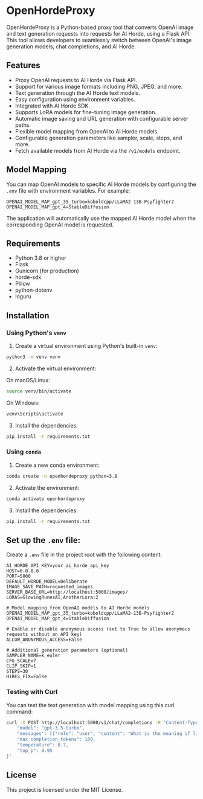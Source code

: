 
# OpenHordeProxy

OpenHordeProxy is a Python-based proxy tool that converts OpenAI image and text generation requests into requests for AI Horde, using a Flask API. This tool allows developers to seamlessly switch between OpenAI's image generation models, chat completions, and AI Horde.

## Features
- Proxy OpenAI requests to AI Horde via Flask API.
- Support for various image formats including PNG, JPEG, and more.
- Text generation through the AI Horde text models.
- Easy configuration using environment variables.
- Integrated with AI Horde SDK.
- Supports LoRA models for fine-tuning image generation.
- Automatic image saving and URL generation with configurable server paths.
- Flexible model mapping from OpenAI to AI Horde models.
- Configurable generation parameters like sampler, scale, steps, and more.
- Fetch available models from AI Horde via the `/v1/models` endpoint.

## Model Mapping

You can map OpenAI models to specific AI Horde models by configuring the `.env` file with environment variables. For example:

```env
OPENAI_MODEL_MAP_gpt_35_turbo=koboldcpp/LLaMA2-13B-Psyfighter2
OPENAI_MODEL_MAP_gpt_4=StableDiffusion
```

The application will automatically use the mapped AI Horde model when the corresponding OpenAI model is requested.

## Requirements
- Python 3.8 or higher
- Flask
- Gunicorn (for production)
- horde-sdk
- Pillow
- python-dotenv
- loguru

## Installation

### Using Python's `venv`

1. Create a virtual environment using Python's built-in `venv`:

```bash
python3 -m venv venv
```

2. Activate the virtual environment:

On macOS/Linux:
```bash
source venv/bin/activate
```

On Windows:
```bash
venv\Scripts\activate
```

3. Install the dependencies:

```bash
pip install -r requirements.txt
```

### Using `conda`

1. Create a new conda environment:

```bash
conda create -n openhordeproxy python=3.8
```

2. Activate the environment:

```bash
conda activate openhordeproxy
```

3. Install the dependencies:

```bash
pip install -r requirements.txt
```

## Set up the `.env` file:

Create a `.env` file in the project root with the following content:

```env
AI_HORDE_API_KEY=your_ai_horde_api_key
HOST=0.0.0.0
PORT=5000
DEFAULT_HORDE_MODEL=Deliberate
IMAGE_SAVE_PATH=requested_images
SERVER_BASE_URL=http://localhost:5000/images/
LORAS=GlowingRunesAI,AnotherLora:2

# Model mapping from OpenAI models to AI Horde models
OPENAI_MODEL_MAP_gpt_35_turbo=koboldcpp/LLaMA2-13B-Psyfighter2
OPENAI_MODEL_MAP_gpt_4=StableDiffusion

# Enable or disable anonymous access (set to True to allow anonymous requests without an API key)
ALLOW_ANONYMOUS_ACCESS=False

# Additional generation parameters (optional)
SAMPLER_NAME=k_euler
CFG_SCALE=7
CLIP_SKIP=1
STEPS=30
HIRES_FIX=False
```

### Testing with Curl

You can test the text generation with model mapping using this curl command:

```bash
curl -X POST http://localhost:5000/v1/chat/completions -H "Content-Type: application/json" -H "Authorization: Bearer YOUR_OPENAI_API_KEY" -d '{
    "model": "gpt-3.5-turbo",
    "messages": [{"role": "user", "content": "What is the meaning of life?"}],
    "max_completion_tokens": 100,
    "temperature": 0.7,
    "top_p": 0.95
}'
```

## License

This project is licensed under the MIT License.
